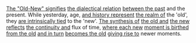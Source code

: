 
[The "Old-New" signifies](1/2/2/1/_Old-New) [the dialectical relation](1/1/2/1/.Existential%20Dialectics) [between the past](3/3/2/3/3/2/_Past-Future) and the present. While yesterday, age, [and history represent](2/3/2/3/3/1/.History) [the realm of](2/3/1/.Domains%20of%20Knowledge) the 'old', they [are intrinsically tied](1/1/_Intrinsic-Extrinsic) to the 'new'. [The synthesis of](1/3/1/2/3/2/1/1/2/2/1/.Synthesis) [the old and](3/3/2/3/3/1/_Old-New) [the new reflects](2/1/1/3/3/2/3/.Reflecting) [the continuity and](1/1/3/1/1/3/2/1/2/3/.Continuous%20Functions) flux of time, [where each new](2/3/1/2/2/3/.New%20Models) [moment is birthed](2/1/1/2/2/2/1/2/3/.Birth) [from the old](3/3/2/3/3/1/_Old-New) [and in turn](1/3/1/3/1/3/2/.Symbiosis) [becomes the old](1/2/2/1/_Old-New) [giving rise to](1/1/1/3/.Becoming) newer moments.

